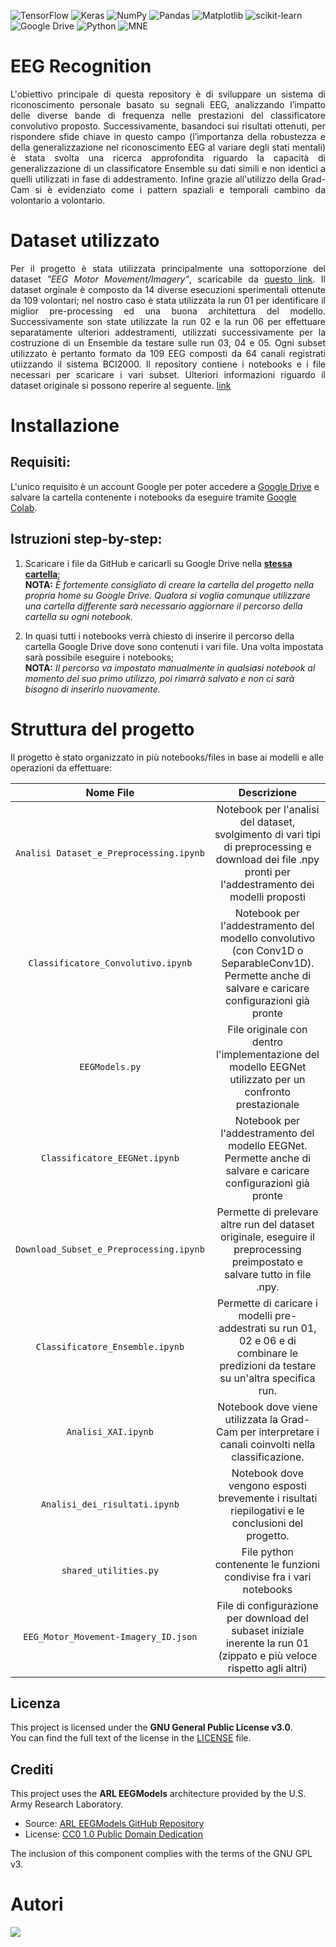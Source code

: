 ![TensorFlow](https://img.shields.io/badge/TensorFlow-%23FF6F00.svg?style=for-the-badge&logo=TensorFlow&logoColor=white)
![Keras](https://img.shields.io/badge/Keras-%23D00000.svg?style=for-the-badge&logo=Keras&logoColor=white)
![NumPy](https://img.shields.io/badge/numpy-%23013243.svg?style=for-the-badge&logo=numpy&logoColor=white)
![Pandas](https://img.shields.io/badge/pandas-%23150458.svg?style=for-the-badge&logo=pandas&logoColor=white)
![Matplotlib](https://img.shields.io/badge/Matplotlib-%23ffffff.svg?style=for-the-badge&logo=Matplotlib&logoColor=black)
![scikit-learn](https://img.shields.io/badge/scikit--learn-%23F7931E.svg?style=for-the-badge&logo=scikit-learn&logoColor=white)
![Google Drive](https://img.shields.io/badge/Google%20Drive-4285F4?style=for-the-badge&logo=googledrive&logoColor=white)
![Python](https://img.shields.io/badge/python-3670A0?style=for-the-badge&logo=python&logoColor=ffdd54)
![MNE](https://img.shields.io/badge/MNE-blue?style=for-the-badge&logoColor=orange&labelColor=blue&color=blue)



# EEG Recognition
<p align="justify">
L'obiettivo principale di questa repository è di sviluppare un sistema di riconoscimento personale basato su segnali EEG, analizzando l’impatto delle diverse bande di frequenza nelle prestazioni del classificatore convolutivo proposto.
Successivamente, basandoci sui risultati ottenuti, per rispondere sfide chiave in questo campo (l’importanza della robustezza e della generalizzazione nel riconoscimento EEG al variare degli stati mentali) è stata svolta una ricerca approfondita riguardo la capacità di generalizzazione di un classificatore Ensemble su dati simili e non identici a quelli utilizzati in fase di addestramento. Infine grazie all'utilizzo della Grad-Cam si è evidenziato come i pattern spaziali e temporali cambino da volontario a volontario.</p>

 
# Dataset utilizzato
<p align="justify">Per il progetto è stata utilizzata principalmente una sottoporzione del dataset <i>"EEG Motor Movement/Imagery"</i>, scaricabile da <a href="https://drive.usercontent.google.com/download?id=1WwuAh25Jfx-I8rY3vFGyXiI79YfLYUpH&authuser=0">questo link</a>. Il dataset orginale è composto da 14 diverse esecuzioni sperimentali ottenute da 109 volontari; nel nostro caso è stata utilizzata la run 01 per identificare il miglior pre-processing ed una buona architettura del modello. Successivamente son state utilizzate la run 02 e la run 06 per effettuare separatamente ulteriori addestramenti, utilizzati successivamente per la costruzione di un Ensemble da testare sulle run 03, 04 e 05. Ogni subset utilizzato è pertanto formato da 109 EEG composti da 64 canali registrati utiizzando il sistema BCI2000. Il repository contiene i notebooks e i file necessari per scaricare i vari subset. Ulteriori informazioni riguardo il dataset originale si possono reperire al seguente. <a href="https://physionet.org/content/eegmmidb/1.0.0/"> link</a></p>

# Installazione
## **Requisiti:**   
L'unico requisito è un account Google per poter accedere a  <a href="https://drive.google.com/">Google Drive</a> e salvare la cartella contenente i notebooks da eseguire tramite <a href="https://colab.research.google.com">Google Colab</a>.     

## **Istruzioni step-by-step:**   
1) Scaricare i file da GitHub e caricarli su Google Drive nella **<u>stessa cartella</u>**;     
 **NOTA:** _È fortemente consigliato di creare la cartella del progetto nella propria home su Google Drive. Qualora si voglia comunque utilizzare una cartella differente sarà necessario aggiornare il percorso della cartella su ogni notebook._

2) In quasi tutti i notebooks verrà chiesto di inserire il percorso della cartella Google Drive dove sono contenuti i vari file. Una volta impostata sarà possibile eseguire i notebooks;<br>
 **NOTA:** _Il percorso va impostato manualmente in qualsiasi notebook al momento del suo primo utilizzo, poi rimarrà salvato e non ci sarà bisogno di inserirlo nuovamente._

# Struttura del progetto
Il progetto è stato organizzato in più notebooks/files in base ai modelli e alle operazioni da effettuare:

<div align="center">

| Nome File | Descrizione |
| :---: | :---: |
| `Analisi Dataset_e_Preprocessing.ipynb` | Notebook per l'analisi del dataset, svolgimento di vari tipi di preprocessing e download dei file .npy pronti per l'addestramento dei modelli proposti |
| `Classificatore_Convolutivo.ipynb`| Notebook per l'addestramento del modello convolutivo (con Conv1D o SeparableConv1D). Permette anche di salvare e caricare configurazioni già pronte |
| `EEGModels.py`| File originale con dentro l'implementazione del modello EEGNet utilizzato per un confronto prestazionale |
| `Classificatore_EEGNet.ipynb`| Notebook per l'addestramento del modello EEGNet. Permette anche di salvare e caricare configurazioni già pronte |
| `Download_Subset_e_Preprocessing.ipynb`| Permette di prelevare altre run del dataset originale, eseguire il preprocessing preimpostato e salvare tutto in file .npy.  |
| `Classificatore_Ensemble.ipynb`| Permette di caricare i modelli pre-addestrati su run 01, 02 e 06 e di combinare le predizioni da testare su un'altra specifica run.  |
| `Analisi_XAI.ipynb`| Notebook dove viene utilizzata la Grad-Cam per interpretare i canali coinvolti nella classificazione.  |
| `Analisi_dei_risultati.ipynb`| Notebook dove vengono esposti brevemente i risultati riepilogativi e le conclusioni del progetto.  |
| `shared_utilities.py`| File python contenente le funzioni condivise fra i vari notebooks |
| `EEG_Motor_Movement-Imagery_ID.json`| File di configurazione per download del subaset iniziale inerente la run 01 (zippato e più veloce rispetto agli altri) |

</div>

## Licenza

This project is licensed under the **GNU General Public License v3.0**.  
You can find the full text of the license in the [LICENSE](LICENSE) file.

## Crediti

This project uses the **ARL EEGModels** architecture provided by the U.S. Army Research Laboratory.  
- Source: [ARL EEGModels GitHub Repository](https://github.com/vlawhern/arl-eegmodels)
- License: [CC0 1.0 Public Domain Dedication](https://creativecommons.org/publicdomain/zero/1.0/)

The inclusion of this component complies with the terms of the GNU GPL v3.


# Autori
<a href="https://github.com/cipe96/EEG-Recognition/graphs/contributors">
  <img src="https://contrib.rocks/image?repo=cipe96/EEG-Recognition"/>
</a>  
